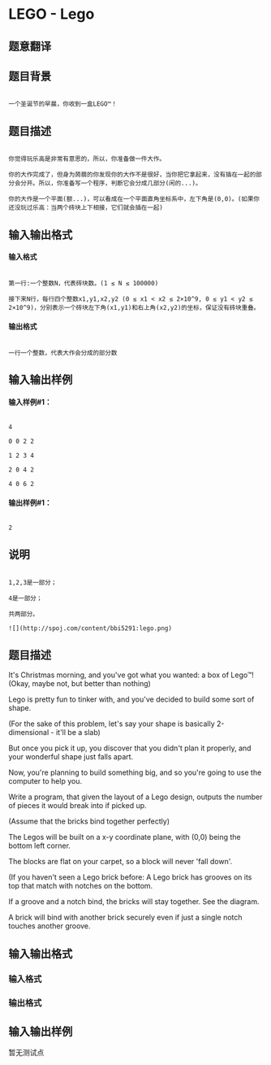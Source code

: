 # LEGO - Lego

## 题意翻译

## 题目背景

```

一个圣诞节的早晨，你收到一盒LEGO™！

```

## 题目描述

```

你觉得玩乐高是非常有意思的，所以，你准备做一件大作。

你的大作完成了，但身为蒟蒻的你发现你的大作不是很好，当你把它拿起来，没有插在一起的部分会分开。所以，你准备写一个程序，判断它会分成几部分(闲的...)。

你的大作是一个平面(额...)，可以看成在一个平面直角坐标系中，左下角是(0,0)。(如果你还没玩过乐高：当两个砖块上下相接，它们就会插在一起)

```

## 输入输出格式

#### 输入格式

```

第一行:一个整数N，代表砖块数。(1 ≤ N ≤ 100000)

接下来N行，每行四个整数x1,y1,x2,y2 (0 ≤ x1 < x2 ≤ 2×10^9, 0 ≤ y1 < y2 ≤ 2×10^9)，分别表示一个砖块左下角(x1,y1)和右上角(x2,y2)的坐标，保证没有砖块重叠。

```

#### 输出格式

```

一行一个整数，代表大作会分成的部分数

```

## 输入输出样例

#### 输入样例#1：

```

4

0 0 2 2

1 2 3 4

2 0 4 2

4 0 6 2

```

#### 输出样例#1：

```

2

```

## 说明

```

1,2,3是一部分；

4是一部分；

共两部分。

![](http://spoj.com/content/bbi5291:lego.png)

```

## 题目描述

It's Christmas morning, and you've got what you wanted: a box of Lego™! (Okay, maybe not, but better than nothing)

Lego is pretty fun to tinker with, and you've decided to build some sort of shape.

(For the sake of this problem, let's say your shape is basically 2-dimensional - it'll be a slab)

But once you pick it up, you discover that you didn't plan it properly, and your wonderful shape just falls apart.

Now, you're planning to build something big, and so you're going to use the computer to help you.

Write a program, that given the layout of a Lego design, outputs the number of pieces it would break into if picked up.

(Assume that the bricks bind together perfectly)

The Legos will be built on a x-y coordinate plane, with (0,0) being the bottom left corner.

The blocks are flat on your carpet, so a block will never 'fall down'.

(If you haven't seen a Lego brick before: A Lego brick has grooves on its top that match with notches on the bottom.

If a groove and a notch bind, the bricks will stay together. See the diagram.

A brick will bind with another brick securely even if just a single notch touches another groove.

## 输入输出格式

### 输入格式

### 输出格式

## 输入输出样例

暂无测试点

